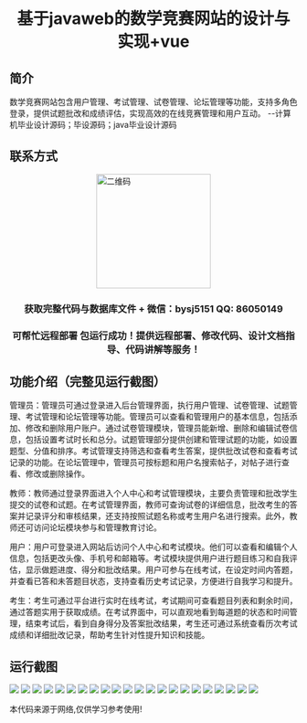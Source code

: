 <p><h1 align="center">基于javaweb的数学竞赛网站的设计与实现+vue</h1></p>

## 简介
数学竞赛网站包含用户管理、考试管理、试卷管理、论坛管理等功能，支持多角色登录，提供试题批改和成绩评估，实现高效的在线竞赛管理和用户互动。    --计算机毕业设计源码；毕设源码；java毕业设计源码


## 联系方式
<img src="https://bs-1329754181.cos.ap-shanghai.myqcloud.com/wx.jpg" alt="二维码" style="display: block; margin: 0 auto;" width="200px">
<p><h3 align="center">获取完整代码与数据库文件 + 微信：bysj5151 QQ: 86050149</h3></p>
<p><h3 align="center">可帮忙远程部署 包运行成功！提供远程部署、修改代码、设计文档指导、代码讲解等服务！</h3></p>

## 功能介绍（完整见运行截图）
管理员：管理员可通过登录进入后台管理界面，执行用户管理、试卷管理、试题管理、考试管理和论坛管理等功能。管理员可以查看和管理用户的基本信息，包括添加、修改和删除用户账户。通过试卷管理模块，管理员能新增、删除和编辑试卷信息，包括设置考试时长和总分。试题管理部分提供创建和管理试题的功能，如设置题型、分值和排序。考试管理支持筛选和查看考生答案，提供批改试卷和查看考试记录的功能。在论坛管理中，管理员可按标题和用户名搜索帖子，对帖子进行查看、修改或删除操作。

教师：教师通过登录界面进入个人中心和考试管理模块，主要负责管理和批改学生提交的试卷和试题。在考试管理界面，教师可查询试卷的详细信息，批改考生的答案并记录评分和审核结果，还支持按照试题名称或考生用户名进行搜索。此外，教师还可访问论坛模块参与和管理教育讨论。

用户：用户可登录进入网站后访问个人中心和考试模块。他们可以查看和编辑个人信息，包括更改头像、手机号和邮箱等。考试模块提供用户进行题目练习和自我评估，显示做题进度、得分和批改结果。用户可参与在线考试，在设定时间内答题，并查看已答和未答题目状态，支持查看历史考试记录，方便进行自我学习和提升。

考生：考生可通过平台进行实时在线考试，考试期间可查看题目列表和剩余时间，通过答题实用于获取成绩。在考试界面中，可以直观地看到每道题的状态和时间管理，结束考试后，看到自身得分及答案批改结果，考生还可通过系统查看历次考试成绩和详细批改记录，帮助考生针对性提升知识和技能。


## 运行截图
![](https://bs-1329754181.cos.ap-shanghai.myqcloud.com/ssm/MathCompetitionWebsite/img/001.jpg)
![](https://bs-1329754181.cos.ap-shanghai.myqcloud.com/ssm/MathCompetitionWebsite/img/002.jpg)
![](https://bs-1329754181.cos.ap-shanghai.myqcloud.com/ssm/MathCompetitionWebsite/img/003.jpg)
![](https://bs-1329754181.cos.ap-shanghai.myqcloud.com/ssm/MathCompetitionWebsite/img/004.jpg)
![](https://bs-1329754181.cos.ap-shanghai.myqcloud.com/ssm/MathCompetitionWebsite/img/005.jpg)
![](https://bs-1329754181.cos.ap-shanghai.myqcloud.com/ssm/MathCompetitionWebsite/img/006.jpg)
![](https://bs-1329754181.cos.ap-shanghai.myqcloud.com/ssm/MathCompetitionWebsite/img/007.jpg)
![](https://bs-1329754181.cos.ap-shanghai.myqcloud.com/ssm/MathCompetitionWebsite/img/008.jpg)
![](https://bs-1329754181.cos.ap-shanghai.myqcloud.com/ssm/MathCompetitionWebsite/img/009.jpg)
![](https://bs-1329754181.cos.ap-shanghai.myqcloud.com/ssm/MathCompetitionWebsite/img/010.jpg)
![](https://bs-1329754181.cos.ap-shanghai.myqcloud.com/ssm/MathCompetitionWebsite/img/011.jpg)
![](https://bs-1329754181.cos.ap-shanghai.myqcloud.com/ssm/MathCompetitionWebsite/img/012.jpg)
![](https://bs-1329754181.cos.ap-shanghai.myqcloud.com/ssm/MathCompetitionWebsite/img/013.jpg)
![](https://bs-1329754181.cos.ap-shanghai.myqcloud.com/ssm/MathCompetitionWebsite/img/014.jpg)
![](https://bs-1329754181.cos.ap-shanghai.myqcloud.com/ssm/MathCompetitionWebsite/img/015.jpg)
![](https://bs-1329754181.cos.ap-shanghai.myqcloud.com/ssm/MathCompetitionWebsite/img/016.jpg)
![](https://bs-1329754181.cos.ap-shanghai.myqcloud.com/ssm/MathCompetitionWebsite/img/017.jpg)
![](https://bs-1329754181.cos.ap-shanghai.myqcloud.com/ssm/MathCompetitionWebsite/img/018.jpg)
![](https://bs-1329754181.cos.ap-shanghai.myqcloud.com/ssm/MathCompetitionWebsite/img/019.jpg)
![](https://bs-1329754181.cos.ap-shanghai.myqcloud.com/ssm/MathCompetitionWebsite/img/020.jpg)
![](https://bs-1329754181.cos.ap-shanghai.myqcloud.com/ssm/MathCompetitionWebsite/img/021.jpg)
![](https://bs-1329754181.cos.ap-shanghai.myqcloud.com/ssm/MathCompetitionWebsite/img/022.jpg)

<p>本代码来源于网络,仅供学习参考使用!</p>
